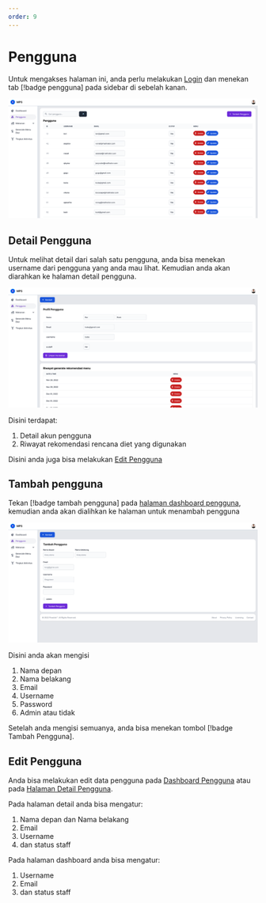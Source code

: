 ```yaml
---
order: 9
---
```


# Pengguna

Untuk mengakses halaman ini, anda perlu melakukan [Login](../auth/readme.md#login) dan menekan tab [!badge pengguna] pada sidebar di sebelah kanan.

![Pengguna Dashboard](../../static/images/admin-panel/pengguna-dash.png)

## Detail Pengguna

Untuk melihat detail dari salah satu pengguna, anda bisa menekan username dari pengguna yang anda mau lihat. Kemudian anda akan diarahkan ke halaman detail pengguna.

![Pengguna Detail](../../static/images/admin-panel/pengguna-detail.png)

Disini terdapat:

1. Detail akun pengguna
2. Riwayat rekomendasi rencana diet yang digunakan

Disini anda juga bisa melakukan [Edit Pengguna](readme.md#edit-pengguna)

## Tambah pengguna

Tekan [!badge tambah pengguna] pada [halaman dashboard pengguna](readme.md#pengguna), kemudian anda akan dialihkan ke halaman untuk menambah pengguna

![Pengguna Tambah](../../static/images/admin-panel/pengguna-tambah.png)

Disini anda akan mengisi

1. Nama depan
2. Nama belakang
3. Email
4. Username
5. Password
6. Admin atau tidak

Setelah anda mengisi semuanya, anda bisa menekan tombol [!badge Tambah Pengguna].

## Edit Pengguna

Anda bisa melakukan edit data pengguna pada [Dashboard Pengguna](readme.md#pengguna) atau pada [Halaman Detail Pengguna](readme.md#detail-pengguna).

Pada halaman detail anda bisa mengatur:

1. Nama depan dan Nama belakang
2. Email
3. Username
4. dan status staff

Pada halaman dashboard anda bisa mengatur:

1. Username
2. Email
3. dan status staff
